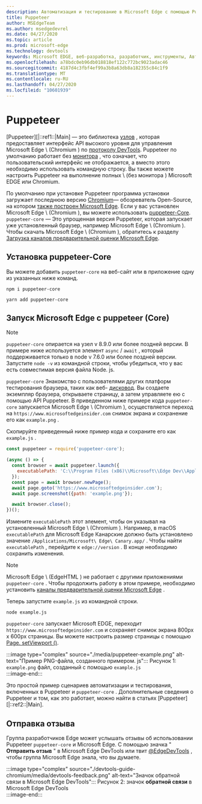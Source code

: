 ```yaml
---
description: Автоматизация и тестирование в Microsoft Edge с помощью Puppeteer
title: Puppeteer
author: MSEdgeTeam
ms.author: msedgedevrel
ms.date: 04/27/2020
ms.topic: article
ms.prod: microsoft-edge
ms.technology: devtools
keywords: Microsoft EDGE, веб-разработка, разработчик, инструменты, Автоматизация и тестирование
ms.openlocfilehash: a78bdc0eb96db018818ef122c772bc9023adac46
ms.sourcegitcommit: 4187d4c3fbf4ef99a3b8a63db8a182355c84c1f9
ms.translationtype: MT
ms.contentlocale: ru-RU
ms.lasthandoff: 04/27/2020
ms.locfileid: "10601939"
---
```

# Puppeteer  

[Puppeteer][|::ref1::|Main] — это библиотека [узлов][NodejsMain] , которая предоставляет интерфейс API высокого уровня для управления Microsoft Edge \ (Chromium \) по [протоколу DevTools][GithubChromedevtoolsProtocol].  Puppeteer по умолчанию работает без [монитора][WikiHeadlessBrowser] , что означает, что пользовательский интерфейс не отображается, а вместо этого необходимо использовать командную строку.  Вы также можете настроить Puppeteer на выполнение полных \ (без монитора \) Microsoft EDGE или Chromium.  

По умолчанию при установке Puppeteer программа установки загружает последнюю версию [Chromium][ChromiumHome]— обозреватель Open-Source, на котором [также построен Microsoft Edge][MicrosoftBlogsWindowsExperience20181206].  Если у вас установлен Microsoft Edge \ (Chromium \), вы можете использовать [puppeteer-Core][PuppeteerApivscore].  `puppeteer-core` — Это упрощенная версия Puppeteer, которая запускает уже установленный браузер, например Microsoft Edge \ (Chromium \).  Чтобы скачать Microsoft Edge \ (Chromium \), обратитесь к разделу [Загрузка каналов предварительной оценки Microsoft Edge][MicrosoftedgeinsiderDownload].

## Установка puppeteer-Core  

Вы можете добавить `puppeteer-core` на веб-сайт или в приложение одну из указанных ниже команд.  

```shell
npm i puppeteer-core
```  

```shell
yarn add puppeteer-core
```  

## Запуск Microsoft Edge с puppeteer (Core)  

> [!NOTE]
> `puppeteer-core` опирается на узел v 8.9.0 или более поздней версии.  В примере ниже используется элемент `async` / `await` , который поддерживается только в node v 7.6.0 или более поздней версии.  Запустите `node -v` из командной строки, чтобы убедиться, что у вас есть совместимая версия файла Node. js.  

`puppeteer-core` Знакомство с пользователями других платформ тестирования браузера, таких как веб- [дисковод][WebDriverEdgehtmlMain].  Вы создаете экземпляр браузера, открываете страницу, а затем управляете ею с помощью API Puppeteer.  В приведенном ниже примере кода `puppeteer-core` запускается Microsoft Edge \ (Chromium \), осуществляется переход на `https://www.microsoftedgeinsider.com` снимок экрана и сохранение его как `example.png` .  

Скопируйте приведенный ниже пример кода и сохраните его как `example.js` .  

```javascript
const puppeteer = require('puppeteer-core');

(async () => {
  const browser = await puppeteer.launch({
    executablePath: 'C:\\Program Files (x86)\\Microsoft\\Edge Dev\\Application\\msedge.exe'
  });
  const page = await browser.newPage();
  await page.goto('https://www.microsoftedgeinsider.com');
  await page.screenshot({path: 'example.png'});

  await browser.close();
})();
```  

Измените `executablePath` этот элемент, чтобы он указывал на установленный Microsoft Edge \ (Chromium \).  Например, в macOS `executablePath` для Microsoft Edge Канарские должно быть установлено значение `/Applications/Microsoft\ Edge\ Canary.app/` .  Чтобы найти `executablePath` , перейдите к `edge://version` .  В конце необходимо сохранить изменения.  

> [!NOTE]
> Microsoft Edge \ (EdgeHTML \) не работает с другими приложениями `puppeteer-core` .  Чтобы продолжить работу в этом примере, необходимо установить [каналы предварительной оценки Microsoft Edge][MicrosoftedgeinsiderDownload] .  

Теперь запустите `example.js` из командной строки.  

```shell
node example.js
```  

`puppeteer-core` запускает Microsoft EDGE, переходит `https://www.microsoftedgeinsider.com` и сохраняет снимок экрана 800px x 600px страницы.  Вы можете настроить размер страницы с помощью [Page. setViewport ()][PuppeteerApipagesetviewport].  

:::image type="complex" source="./media/puppeteer-example.png" alt-text="Пример PNG-файла, созданного примером. js":::
   Рисунок 1: `example.png` файл, созданный с помощью `example.js`  
:::image-end:::  

<!--  
> ##### Figure 1  
> The `example.png` file produced by `example.js`  
> ![The example.png file produced by example.js](./media/puppeteer-example.png)  
-->  

Это простой пример сценариев автоматизации и тестирования, включенных в Puppeteer и `puppeteer-core` .  Дополнительные сведения о Puppeteer и том, как это работает, можно найти в статьях [Puppeteer][|::ref2::|Main].  

## Отправка отзыва  

Группа разработчиков Edge может услышать отзывы об использовании Puppeteer `puppeteer-core` и Microsoft Edge.  С помощью значка " **Отправить отзыв** " в Microsoft Edge DevTools или твит [@EdgeDevTools][TwitterIntentTweetEdgedevtools] , чтобы группа Microsoft Edge знала, что вы думаете.  


:::image type="complex" source="./devtools-guide-chromium/media/devtools-feedback.png" alt-text="Значок обратной связи в Microsoft Edge DevTools":::
   Рисунок 2: значок **обратной связи** в Microsoft Edge DevTools  
:::image-end:::  

<!--  
> ##### Figure 2  
> The **Feedback** icon in the Microsoft Edge DevTools  
> ![The Feedback icon in the Microsoft Edge DevTools](./devtools-guide-chromium/media/devtools-feedback.png)  
-->  

<!--## See also  

*   [WebDriver (Chromium)][WebdriverChromiumMain]  
*   [WebDriver (EdgeHTML)][WebdriverEdgehtmlMain]  
*   [Chrome DevTools Protocol Viewer on GitHub][GithubChromedevtoolsProtocol]  
*   [Microsoft Edge: Making the web better through more open source collaboration on Microsoft Experience Blog][MicrosoftBlogsWindowsExperience20181206]  
*   [Download Microsoft Edge Insider Channels][MicrosoftedgeinsiderDownload]  
*   [Chromium on The Chromium Projects][ChromiumHome]  
*   [Node.js][NodejsMain]  
*   [Puppeteer][PuppeteerMain]  
*   [puppeteer vs. puppeteer-core][PuppeteerApivscore]  
*   [page.setViewport() on Puppeteer][PuppeteerApipagesetviewport]  
*   [Headless browser on Wikipedia][WikiHeadlessBrowser]  -->  

<!-- image links -->  

<!-- links -->  

[WebdriverChromiumMain]: ./webdriver-chromium.md "Chromium"  
[WebdriverEdgehtmlMain]: ./webdriver.md "EdgeHTML"  

[GithubChromedevtoolsProtocol]: https://chromedevtools.github.io/devtools-protocol "Средство просмотра протоколов Chrome DevTools | GitHub"  

[MicrosoftBlogsWindowsExperience20181206]: https://blogs.windows.com/windowsexperience/2018/12/06/microsoft-edge-making-the-web-better-through-more-open-source-collaboration "Microsoft Edge: улучшение веб-сайта с помощью более эффективной работы в открытых источниках | Блог Microsoft Experience"  

[MicrosoftedgeinsiderDownload]: https://www.microsoftedgeinsider.com/download "Скачайте каналы предварительной оценки Microsoft Edge"  

[ChromiumHome]: https://www.chromium.org/Home "Chromium | Проекты Chromium"  

[NodejsMain]: https://nodejs.org "Node. js"  

[PuppeteerMain]: https://pptr.dev "Puppeteer"  
[PuppeteerApivscore]: https://pptr.dev/#?product=Puppeteer&version=v2.0.0&show=api-puppeteer-vs-puppeteer-core "puppeteer и puppeteer-Core | Puppeteer"  
[PuppeteerApipagesetviewport]: https://pptr.dev/#?product=Puppeteer&version=v2.0.0&show=api-pagesetviewportviewport "Page. setViewport (окно просмотра) | Puppeteer"  

[TwitterIntentTweetEdgedevtools]: https://twitter.com/intent/tweet?text=@EdgeDevTools "@EdgeDevTools-опубликовать твит | Контента"  

[WikiHeadlessBrowser]: https://en.wikipedia.org/wiki/Headless_browser "Автономный браузер | Википедии"  
